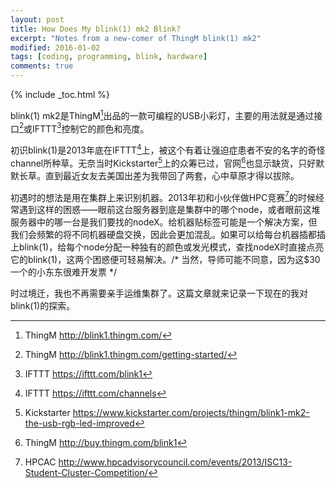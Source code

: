 ```yaml
---
layout: post
title: How Does My blink(1) mk2 Blink?
excerpt: "Notes from a new-comer of ThingM blink(1) mk2"
modified: 2016-01-02
tags: [coding, programming, blink, hardware]
comments: true
---
```


{% include _toc.html %}


[^1]: ThingM <http://blink1.thingm.com/>
[^2]: ThingM <http://blink1.thingm.com/getting-started/>
[^3]: IFTTT <https://ifttt.com/blink1>
[^4]: IFTTT <https://ifttt.com/channels>
[^5]: Kickstarter <https://www.kickstarter.com/projects/thingm/blink1-mk2-the-usb-rgb-led-improved>
[^6]: ThingM <http://buy.thingm.com/blink1>
[^7]: HPCAC <http://www.hpcadvisorycouncil.com/events/2013/ISC13-Student-Cluster-Competition/>


blink(1) mk2是ThingM[^1]出品的一款可编程的USB小彩灯，主要的用法就是通过接口[^2]或IFTTT[^3]控制它的颜色和亮度。

初识blink(1)是2013年底在IFTTT[^4]上，被这个有着让强迫症患者不安的名字的奇怪channel所种草。无奈当时Kickstarter[^5]上的众筹已过，官网[^6]也显示缺货，只好默默长草。直到最近女友去美国出差为我带回了两套，心中草原才得以拔除。

初遇时的想法是用在集群上来识别机器。2013年初和小伙伴做HPC竞赛[^7]的时候经常遇到这样的困惑——眼前这台服务器到底是集群中的哪个node，或者眼前这堆服务器中的哪一台是我们要找的nodeX。给机器贴标签可能是一个解决方案，但我们会频繁的将不同机器硬盘交换，因此会更加混乱。如果可以给每台机器插都插上blink(1)，给每个node分配一种独有的颜色或发光模式，查找nodeX时直接点亮它的blink(1)，这两个困惑便可轻易解决。/* 当然，导师可能不同意，因为这$30一个的小东东很难开发票 */

时过境迁，我也不再需要亲手运维集群了。这篇文章就来记录一下现在的我对blink(1)的探索。

